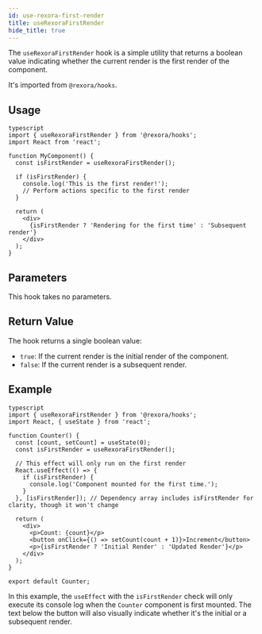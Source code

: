 ```yaml
---
id: use-rexora-first-render
title: useRexoraFirstRender
hide_title: true
---
```


The `useRexoraFirstRender` hook is a simple utility that returns a boolean value indicating whether the current render is the first render of the component.

It's imported from `@rexora/hooks`.
## Usage
```
typescript
import { useRexoraFirstRender } from '@rexora/hooks';
import React from 'react';

function MyComponent() {
  const isFirstRender = useRexoraFirstRender();

  if (isFirstRender) {
    console.log('This is the first render!');
    // Perform actions specific to the first render
  }

  return (
    <div>
      {isFirstRender ? 'Rendering for the first time' : 'Subsequent render'}
    </div>
  );
}
```
## Parameters

This hook takes no parameters.

## Return Value

The hook returns a single boolean value:

*   `true`: If the current render is the initial render of the component.
*   `false`: If the current render is a subsequent render.

## Example
```
typescript
import { useRexoraFirstRender } from '@rexora/hooks';
import React, { useState } from 'react';

function Counter() {
  const [count, setCount] = useState(0);
  const isFirstRender = useRexoraFirstRender();

  // This effect will only run on the first render
  React.useEffect(() => {
    if (isFirstRender) {
      console.log('Component mounted for the first time.');
    }
  }, [isFirstRender]); // Dependency array includes isFirstRender for clarity, though it won't change

  return (
    <div>
      <p>Count: {count}</p>
      <button onClick={() => setCount(count + 1)}>Increment</button>
      <p>{isFirstRender ? 'Initial Render' : 'Updated Render'}</p>
    </div>
  );
}

export default Counter;
```
In this example, the `useEffect` with the `isFirstRender` check will only execute its console log when the `Counter` component is first mounted. The text below the button will also visually indicate whether it's the initial or a subsequent render.